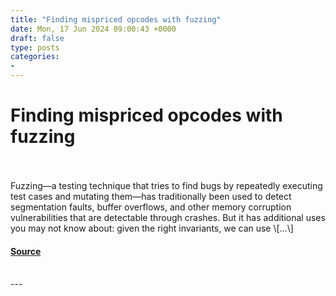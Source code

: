 ```yaml
---
title: "Finding mispriced opcodes with fuzzing"
date: Mon, 17 Jun 2024 09:00:43 +0000
draft: false
type: posts
categories: 
- 
---
```

# Finding mispriced opcodes with fuzzing

<br/>

<br/>
Fuzzing—a testing technique that tries to find bugs by repeatedly executing test cases and mutating them—has traditionally been used to detect segmentation faults, buffer overflows, and other memory corruption vulnerabilities that are detectable through crashes. But it has additional uses you may not know about: given the right invariants, we can use \[…\]

#### [Source](https://blog.trailofbits.com/2024/06/17/finding-mispriced-opcodes-with-fuzzing/)

<br/>
---
